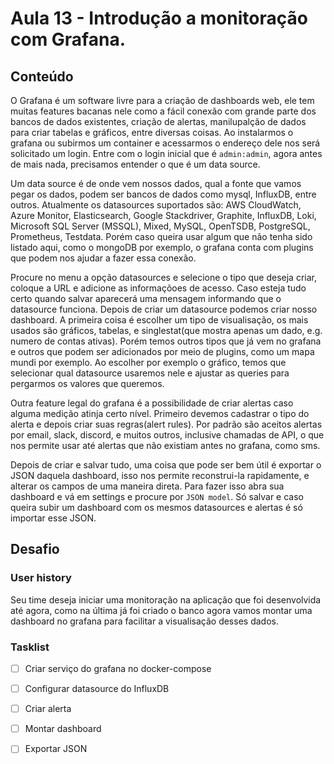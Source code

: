 # Aula 13 - Introdução a monitoração com Grafana.

## Conteúdo

O Grafana é um software livre para a criação de dashboards web, ele tem muitas features bacanas nele como a fácil conexão com grande parte dos bancos de dados existentes, criação de alertas, manilupalção de dados para criar tabelas e gráficos, entre diversas coisas.
Ao instalarmos o grafana ou subirmos um container e acessarmos o endereço dele nos será solicitado um login. Entre com o login inicial que é `admin:admin`, agora antes de mais nada, precisamos entender o que é um data source.

Um data source é de onde vem nossos dados, qual a fonte que vamos pegar os dados, podem ser bancos de dados como mysql, InfluxDB, entre outros. Atualmente os datasources suportados são: AWS CloudWatch, Azure Monitor, Elasticsearch, Google Stackdriver, Graphite, InfluxDB, Loki, Microsoft SQL Server (MSSQL), Mixed, MySQL, OpenTSDB, PostgreSQL, Prometheus, Testdata.
Porém caso queira usar algum que não tenha sido listado aqui, como o mongoDB por exemplo, o grafana conta com plugins que podem nos ajudar a fazer essa conexão.

Procure no menu a opção datasources e selecione o tipo que deseja criar, coloque a URL e adicione as informaçõoes de acesso. Caso esteja tudo certo quando salvar aparecerá uma mensagem informando que o datasource funciona.
Depois de criar um datasource podemos criar nosso dashboard. A primeira coisa é escolher um tipo de visualisação, os mais usados são gráficos, tabelas, e singlestat(que mostra apenas um dado, e.g. numero de contas ativas). Porém temos outros tipos que já vem no grafana e outros que podem ser adicionados por meio de plugins, como um mapa mundi por exemplo.
Ao escolher por exemplo o gráfico, temos que selecionar qual datasource usaremos nele e ajustar as queries para pergarmos os valores que queremos.

Outra feature legal do grafana é a possibilidade de criar alertas caso alguma medição atinja certo nível. Primeiro devemos cadastrar o tipo do alerta e depois criar suas regras(alert rules). Por padrão são aceitos alertas por email, slack, discord, e muitos outros, inclusive chamadas de API, o que nos permite usar até alertas que não existiam antes no grafana, como sms.

Depois de criar e salvar tudo, uma coisa que pode ser bem útil é exportar o JSON daquela dashboard, isso nos permite reconstrui-la rapidamente, e alterar os campos de uma maneira direta. Para fazer isso abra sua dashboard e vá em settings e procure por `JSON model`. Só salvar e caso queira subir um dashboard com os mesmos datasources e alertas é só importar esse JSON.


## Desafio

### User history

Seu time deseja iniciar uma monitoração na aplicação que foi desenvolvida até agora, como na última já foi criado o banco agora vamos montar uma dashboard no grafana para facilitar a visualisação desses dados.

### Tasklist

* [ ] Criar serviço do grafana no docker-compose

* [ ] Configurar datasource do InfluxDB

* [ ] Criar alerta

* [ ] Montar dashboard

* [ ] Exportar JSON

